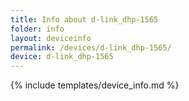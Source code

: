 ```yaml
---
title: Info about d-link_dhp-1565
folder: info
layout: deviceinfo
permalink: /devices/d-link_dhp-1565/
device: d-link_dhp-1565
---
```

{% include templates/device_info.md %}
